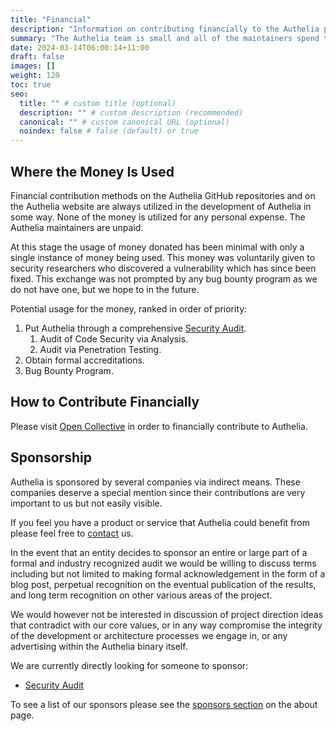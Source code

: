 ```yaml
---
title: "Financial"
description: "Information on contributing financially to the Authelia project."
summary: "The Authelia team is small and all of the maintainers spend their free time managing the project. Some may wish to contribute financially for various reasons, this page provides information about doing so."
date: 2024-03-14T06:00:14+11:00
draft: false
images: []
weight: 120
toc: true
seo:
  title: "" # custom title (optional)
  description: "" # custom description (recommended)
  canonical: "" # custom canonical URL (optional)
  noindex: false # false (default) or true
---
```


## Where the Money Is Used

Financial contribution methods on the Authelia GitHub repositories and on the Authelia website are always utilized in
the development of Authelia in some way. None of the money is utilized for any personal expense. The Authelia
maintainers are unpaid.

At this stage the usage of money donated has been minimal with only a single instance of money being used. This money
was voluntarily given to security researchers who discovered a vulnerability which has since been fixed. This exchange
was not prompted by any bug bounty program as we do not have one, but we hope to in the future.

Potential usage for the money, ranked in order of priority:

1. Put Authelia through a comprehensive [Security Audit](../../overview/project/policies/security.md#help-wanted).
   1. Audit of Code Security via Analysis.
   2. Audit via Penetration Testing.
2. Obtain formal accreditations.
3. Bug Bounty Program.

## How to Contribute Financially

Please visit [Open Collective] in order to financially contribute to Authelia.

## Sponsorship

Authelia is sponsored by several companies via indirect means. These companies deserve a special mention since their
contributions are very important to us but not easily visible.

If you feel you have a product or service that Authelia could benefit from please feel free to
[contact](../../overview/project/contact.md) us.

In the event that an entity decides to sponsor an entire or large part of a formal and industry recognized audit we
would be willing to discuss terms including but not limited to making formal acknowledgement in the form of a blog post,
perpetual recognition on the eventual publication of the results, and long term recognition on other various areas of
the project.

We would however not be interested in discussion of project direction ideas that contradict with our core values, or in
any way compromise the integrity of the development or architecture processes we engage in, or any advertising within
the Authelia binary itself.

We are currently directly looking for someone to sponsor:

* [Security Audit](../../overview/project/policies/security.md#help-wanted)

To see a list of our sponsors please see the [sponsors section](../../overview/project/about.md#sponsors) on the about page.

[Open Collective]: https://opencollective.com/authelia-sponsors
